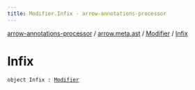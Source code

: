 ```yaml
---
title: Modifier.Infix - arrow-annotations-processor
---
```


[arrow-annotations-processor](../../index.html) / [arrow.meta.ast](../index.html) / [Modifier](index.html) / [Infix](./-infix.html)

# Infix

`object Infix : `[`Modifier`](index.html)
